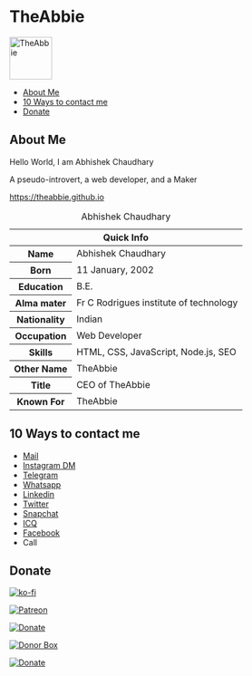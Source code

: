 # TheAbbie

<img src="https://theabbie.github.io/files/logo.png" alt="TheAbbie" width="75" height="75">

* [About Me](#About-Me)
* [10 Ways to contact me](#10-Ways-to-contact-me)
* [Donate](#Donate)

## About Me

Hello World, I am Abhishek Chaudhary

A pseudo-introvert, a web developer, and a Maker

https://theabbie.github.io

<table>
<caption>Abhishek Chaudhary</caption>
<thead>
<tr>
<th colspan="2">Quick Info</th>
</tr>
</thead>
<tbody>
<tr><th scope='row'>Name</th><td>Abhishek Chaudhary</td></tr>
<tr><th scope='row'>Born</th><td><time datetime="2002-01-11 08:00">11 January, 2002</time></td></tr>
<tr><th scope='row'>Education</th><td>B.E.</td></tr>
<tr><th scope='row'>Alma mater</th><td>Fr C Rodrigues institute of technology</td></tr>
<tr><th scope='row'>Nationality</th><td>Indian</td></tr>
<tr><th scope='row'>Occupation</th><td>Web Developer</td></tr>
<tr><th scope='row'>Skills</th><td>HTML, CSS, JavaScript, Node.js, SEO</td></tr>
<tr><th scope='row'>Other Name</th><td>TheAbbie</td></tr>
<tr><th scope='row'>Title</th><td>CEO of TheAbbie</td></tr>
<tr><th scope='row'>Known For</th><td>TheAbbie</td></tr>
</tbody>
</table>

## 10 Ways to contact me

<ul>
<li><a href="mailto:abhishek7gg7@gmail.com" rel="me">Mail</a>
<li><a href="https://www.instagram.com/sasta_abbie/" rel="me">Instagram DM</a>
<li><a href="https://t.me/theabbie" rel="me">Telegram</a>
<li><a href="https://wa.me/918928412138?text=Hi" rel="me">Whatsapp</a>
<li><a href="https://linkedin.com/in/theabbie" rel="me">Linkedin</a>
<li><a href="https://twitter.com/theabbiee" rel="me">Twitter</a>
<li><a href="https://www.snapchat.com/add/abbie_shaikh" rel="me">Snapchat</a>
<li><a href="https://icq.im/theabbie" rel="me">ICQ</a>
<li><a href="https://www.facebook.com/abhishek.vice.versa" rel="me">Facebook</a>
<li>Call</li>
</li>
</ul>

## Donate

[![ko-fi](https://www.ko-fi.com/img/githubbutton_sm.svg)](https://ko-fi.com/K3K31DJFA)

[![Patreon](https://c5.patreon.com/external/logo/become_a_patron_button.png)](https://patreon.com/theabbie)

[![Donate](https://img.shields.io/badge/Donate-PayPal-green.svg)](https://www.paypal.me/theabbie)

[![Donor Box](https://d1iczxrky3cnb2.cloudfront.net/button-medium-blue.png)](https://donorbox.org/theabbie)

[![Donate](https://button.flattr.com/button-compact-static-100x17.png)](https://flattr.com/@theabbie)
